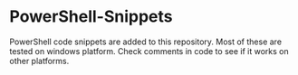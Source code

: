 # PowerShell-Snippets

PowerShell code snippets are added to this repository.
Most of these are tested on windows platform.
Check comments in code to see if it works on other platforms.

